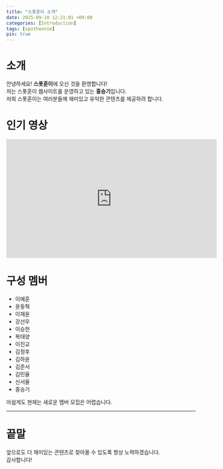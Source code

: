 ```yaml
---
title: "스폿훈이 소개"
date: 2025-09-10 12:21:01 +09:00
categories: [Introduction]
tags: [spothoonie]
pin: true
---
```


# 소개
안녕하세요! **스폿훈이**에 오신 것을 환영합니다!  
저는 스폿훈이 웹사이트를 운영하고 있는 **홍승기**입니다.  
저희 스폿훈이는 여러분들께 재미있고 유익한 콘텐츠를 제공하려 합니다.

# 인기 영상
<iframe width="560" height="315"
src="https://www.youtube.com/embed/0RvcjK7AqDQ"
title="YouTube video player"
frameborder="0" allowfullscreen></iframe>

# 구성 멤버
- 이예훈  
- 윤동혁  
- 이재윤  
- 강선우  
- 이승헌  
- 복태양  
- 이진교  
- 김정후  
- 김하윤  
- 김준서  
- 김민율  
- 신서율  
- 홍승기  

아쉽게도 현재는 새로운 멤버 모집은 어렵습니다.

---

# 끝말
앞으로도 더 재미있는 콘텐츠로 찾아올 수 있도록 항상 노력하겠습니다.  
감사합니다!
